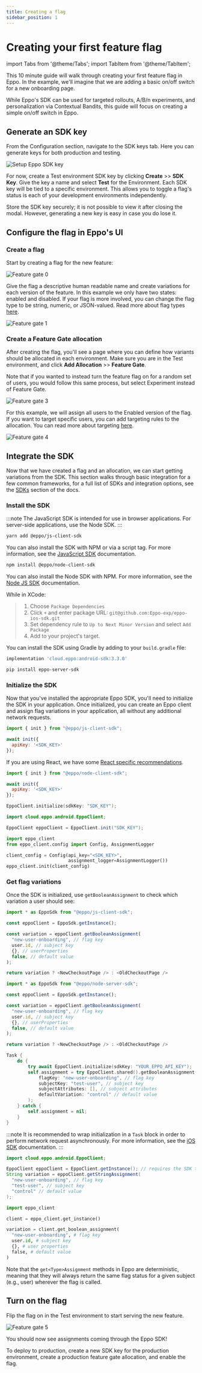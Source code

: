 ```yaml
---
title: Creating a flag
sidebar_position: 1
---
```


# Creating your first feature flag

import Tabs from '@theme/Tabs';
import TabItem from '@theme/TabItem';

This 10 minute guide will walk through creating your first feature flag in Eppo. In the example, we'll imagine that we are adding a basic on/off switch for a new onboarding page.

While Eppo's SDK can be used for targeted rollouts, A/B/n experiments, and personalization via Contextual Bandits, this guide will focus on creating a simple on/off switch in Eppo.

## Generate an SDK key

From the Configuration section, navigate to the SDK keys tab. Here you can generate keys for both production and testing.

![Setup Eppo SDK key](/img/feature-flagging/environments/sdk-keys.png)

For now, create a Test environment SDK key by clicking **Create** >> **SDK Key**. Give the key a name and select **Test** for the Environment. Each SDK key will be tied to a specific environment. This allows you to toggle a flag's status is each of your development environments independently. 

Store the SDK key securely; it is not possible to view it after closing the modal. However, generating a new key is easy in case you do lose it.

## Configure the flag in Eppo's UI

### Create a flag

Start by creating a flag for the new feature:

![Feature gate 0](/img/feature-flagging/feature-flag-qs-0.png)

Give the flag a descriptive human readable name and create variations for each version of the feature. In this example we only have two states: enabled and disabled. If your flag is more involved, you can change the flag type to be string, numeric, or JSON-valued. Read more about flag types [here](/feature-flagging/concepts/flag-variations).

![Feature gate 1](/img/feature-flagging/feature-flag-qs-1.png)

### Create a Feature Gate allocation

After creating the flag, you'll see a page where you can define how variants should be allocated in each environment. Make sure you are in the Test environment, and click **Add Allocation** >> **Feature Gate**.

Note that if you wanted to instead turn the feature flag on for a random set of users, you would follow this same process, but select Experiment instead of Feature Gate.

![Feature gate 3](/img/feature-flagging/feature-flag-qs-2.png)

For this example, we will assign all users to the Enabled version of the flag. If you want to target specific users, you can add targeting rules to the allocation. You can read more about targeting [here](/feature-flagging/concepts/targeting).

![Feature gate 4](/img/feature-flagging/feature-flag-qs-3.png)

## Integrate the SDK

Now that we have created a flag and an allocation, we can start getting variations from the SDK. This section walks through basic integration for a few common frameworks, for a full list of SDKs and integration options, see the [SDKs](/sdks/#client-sdks) section of the docs.

### Install the SDK

<Tabs groupId="sdk">
<TabItem value="js" label="JavaScript">

:::note
The JavaScript SDK is intended for use in browser applications. For server-side applications, use the Node SDK.
:::

```bash
yarn add @eppo/js-client-sdk
```

You can also install the SDK with NPM or via a script tag. For more information, see the [JavaScript SDK](/sdks/client-sdks/javascript/intro) documentation.

</TabItem>

<TabItem value="node" label="Node">

```bash
npm install @eppo/node-client-sdk
```

You can also install the Node SDK with NPM. For more information, see the [Node JS SDK](/sdks/server-sdks/node/intro) documentation.

</TabItem>

<TabItem value="ios" label="iOS">

While in XCode:

> 1. Choose `Package Dependencies`
> 2. Click `+` and enter package URL: `git@github.com:Eppo-exp/eppo-ios-sdk.git`
> 3. Set dependency rule to `Up to Next Minor Version` and select `Add Package`
> 4. Add to your project's target.

</TabItem>

<TabItem value="android" label="Android">

You can install the SDK using Gradle by adding to your `build.gradle` file:

```groovy
implementation 'cloud.eppo:android-sdk:3.3.0'
```

</TabItem>

<TabItem value="python" label="Python">

```bash
pip install eppo-server-sdk
```

</TabItem>
</Tabs>

### Initialize the SDK

Now that you've installed the appropriate Eppo SDK, you'll need to initialize the SDK in your application. Once initialized, you can create an Eppo client and assign flag variations in your application, all without any additional network requests.

<Tabs groupId="sdk">
<TabItem value="js" label="JavaScript">

```javascript
import { init } from "@eppo/js-client-sdk";

await init({
  apiKey: '<SDK_KEY>'
});
```

If you are using React, we have some [React specific recommendations](/sdks/client-sdks/javascript/react).

</TabItem>

<TabItem value="node" label="Node">

```javascript
import { init } from "@eppo/node-client-sdk";

await init({
  apiKey: '<SDK_KEY>'
});
```


</TabItem>

<TabItem value="ios" label="iOS">

```swift
EppoClient.initialize(sdkKey: "SDK_KEY");
```

</TabItem>

<TabItem value="android" label="Android">

```java
import cloud.eppo.android.EppoClient;

EppoClient eppoClient = EppoClient.init("SDK_KEY");
```

</TabItem>

<TabItem value="python" label="Python">

```python
import eppo_client
from eppo_client.config import Config, AssignmentLogger

client_config = Config(api_key="<SDK_KEY>",
                       assignment_logger=AssignmentLogger())
eppo_client.init(client_config)
```

</TabItem>
</Tabs>

### Get flag variations

Once the SDK is initialized, use `getBooleanAssignment` to check which variation a user should see:

<Tabs groupId="sdk">
<TabItem value="js" label="JavaScript">

```js
import * as EppoSdk from "@eppo/js-client-sdk";

const eppoClient = EppoSdk.getInstance();

const variation = eppoClient.getBooleanAssignment(
  "new-user-onboarding", // flag key
  user.id, // subject key
  {}, // userProperties
  false, // default value
);

return variation ? <NewCheckoutPage /> : <OldCheckoutPage />
```

</TabItem>

<TabItem value="node" label="Node">

```js
import * as EppoSdk from "@eppo/node-server-sdk";

const eppoClient = EppoSdk.getInstance();

const variation = eppoClient.getBooleanAssignment(
  "new-user-onboarding", // flag key
  user.id, // subject key
  {}, // userProperties
  false, // default value
);

return variation ? <NewCheckoutPage /> : <OldCheckoutPage />
```

</TabItem>

<TabItem value="ios" label="iOS">

```swift
Task {
    do {
        try await EppoClient.initialize(sdkKey: "YOUR_EPPO_API_KEY");
        self.assignment = try EppoClient.shared().getBooleanAssignment(
            flagKey: "new-user-onboarding", // flag key
            subjectKey: "test-user", // subject key
            subjectAttributes: [], // subject attributes
            defaultVariation: "control" // default value
        );
    } catch {
        self.assignment = nil;
    }
}
```

:::note
It is recommended to wrap initialization in a `Task` block in order to perform network request asynchronously. For more information, see the [iOS SDK](/sdks/client-sdks/ios/intro) documentation.
:::
 
</TabItem>

<TabItem value="android" label="Android">

```java
import cloud.eppo.android.EppoClient;

EppoClient eppoClient = EppoClient.getInstance(); // requires the SDK to have already been initialized
String variation = eppoClient.getStringAssignment(
  "new-user-onboarding", // flag key
  "test-user", // subject key
  "control" // default value
);
```

</TabItem>

<TabItem value="python" label="Python">

```python
import eppo_client

client = eppo_client.get_instance()

variation = client.get_boolean_assignment(
  "new-user-onboarding", # flag key
  user.id, # subject key
  {}, # user properties
  false, # default value
)
```

</TabItem>
</Tabs>

Note that the `get<Type>Assignment` methods in Eppo are deterministic, meaning that they will always return the same flag status for a given subject (e.g., user) wherever the flag is called.

## Turn on the flag

Flip the flag on in the Test environment to start serving the new feature.

![Feature gate 5](/img/feature-flagging/feature-gate-setup-2.png)

You should now see assignments coming through the Eppo SDK!

To deploy to production, create a new SDK key for the production environment, create a production feature gate allocation, and enable the flag.
